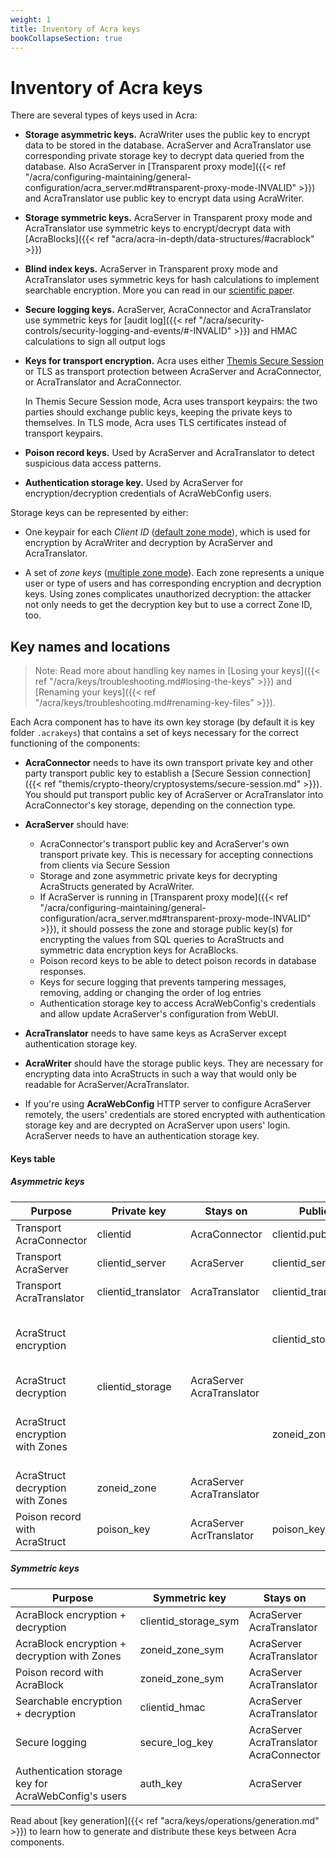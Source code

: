 ```yaml
---
weight: 1
title: Inventory of Acra keys
bookCollapseSection: true
---
```


# Inventory of Acra keys

There are several types of keys used in Acra:

  - **Storage asymmetric keys.**
    AcraWriter uses the public key to encrypt data to be stored in the database.
    AcraServer and AcraTranslator use corresponding private storage key
    to decrypt data queried from the database. Also AcraServer in 
    [Transparent proxy mode]({{< ref "/acra/configuring-maintaining/general-configuration/acra_server.md#transparent-proxy-mode-INVALID" >}}) and 
    AcraTranslator use public key to encrypt data using AcraWriter.
  - **Storage symmetric keys.**
    AcraServer in Transparent proxy mode and AcraTranslator use symmetric keys to encrypt/decrypt data with [AcraBlocks]({{< ref "acra/acra-in-depth/data-structures/#acrablock" >}})

  - **Blind index keys.**
    AcraServer in Transparent proxy mode and AcraTranslator uses symmetric keys for hash calculations to implement searchable encryption. More you can read in our [scientific paper](https://eprint.iacr.org/2019/806.pdf).

  - **Secure logging keys.**
    AcraServer, AcraConnector and AcraTranslator use symmetric keys for [audit log]({{< ref "/acra/security-controls/security-logging-and-events/#-INVALID" >}}) and HMAC calculations to sign all output logs

  - **Keys for transport encryption.**
    Acra uses either [Themis Secure Session](/themis/crypto-theory/cryptosystems/secure-session/) or TLS
    as transport protection between AcraServer and AcraConnector, or AcraTranslator and AcraConnector.

    In Themis Secure Session mode, Acra uses transport keypairs:
    the two parties should exchange public keys, keeping the private keys to themselves.
    In TLS mode, Acra uses TLS certificates instead of transport keypairs.

  - **Poison record keys.** Used by AcraServer and AcraTranslator to detect suspicious data access patterns.

  - **Authentication storage key.** Used by AcraServer for encryption/decryption credentials of AcraWebConfig users.

Storage keys can be represented by either:

  - One keypair for each *Client ID* ([default zone mode](https://docs.cossacklabs.com/pages/documentation-acra/#zones)),
    which is used for encryption by AcraWriter and decryption by AcraServer and AcraTranslator.

  - A set of *zone keys* ([multiple zone mode](https://docs.cossacklabs.com/pages/documentation-acra/#zones)).
    Each zone represents a unique user or type of users and has corresponding encryption and decryption keys.
    Using zones complicates unauthorized decryption:
    the attacker not only needs to get the decryption key but to use a correct Zone ID, too.

## Key names and locations

> Note: Read more about handling key names in [Losing your keys]({{< ref "/acra/keys/troubleshooting.md#losing-the-keys" >}}) and [Renaming your keys]({{< ref "/acra/keys/troubleshooting.md#renaming-key-files" >}}).

Each Acra component has to have its own key storage (by default it is key folder `.acrakeys`) that contains a set of keys necessary for the correct functioning of the components:

- **AcraConnector** needs to have its own transport private key and other party transport public key to establish a [Secure Session connection]({{< ref "themis/crypto-theory/cryptosystems/secure-session.md" >}}). You should put transport public key of AcraServer or AcraTranslator into AcraConnector's key storage, depending on the connection type.

- **AcraServer** should have:
    - AcraConnector's transport public key and AcraServer's own transport private key. This is necessary for accepting connections from clients via Secure Session
    - Storage and zone asymmetric private keys for decrypting AcraStructs generated by AcraWriter.
    - If AcraServer is running in [Transparent proxy mode]({{< ref "/acra/configuring-maintaining/general-configuration/acra_server.md#transparent-proxy-mode-INVALID" >}}), it should possess the zone and storage public key(s) for encrypting the values from SQL queries to AcraStructs and symmetric data encryption keys for AcraBlocks.
    - Poison record keys to be able to detect poison records in database responses.
    - Keys for secure logging that prevents tampering messages, removing, adding or changing the order of log entries
    - Authentication storage key to access AcraWebConfig's credentials and allow update AcraServer's configuration from WebUI.

- **AcraTranslator** needs to have same keys as AcraServer except authentication storage key.

- **AcraWriter** should have the storage public keys. They are necessary for encrypting data into AcraStructs in such a way that would only be readable for AcraServer/AcraTranslator.

- If you're using **AcraWebConfig** HTTP server to configure AcraServer remotely, the users' credentials are stored encrypted with authentication storage key and are decrypted on AcraServer upon users' login. AcraServer needs to have an authentication storage key.

#### Keys table

##### Asymmetric keys
| Purpose  | Private key  | Stays on  | Public key | Put to
| --- | --- | --- | --- | ---
| Transport AcraConnector | clientid | AcraConnector | clientid.pub | AcraServer<br/>AcraTranslator
| Transport AcraServer | clientid_server| AcraServer | clientid_server.pub | AcraConnector
| Transport AcraTranslator | clientid_translator| AcraTranslator | clientid_translator.pub | AcraConnector
| AcraStruct encryption |  |  | clientid_storage.pub | AcraWriter<br/>AcraTranslator<br/>AcraServer (Transparent proxy mode)
| AcraStruct decryption | clientid_storage | AcraServer<br/>AcraTranslator |  |  |
| AcraStruct encryption with Zones |  |  | zoneid_zone.pub | AcraWriter<br/>AcraTranslator<br/>AcraServer (Transparent proxy mode)
| AcraStruct decryption with Zones | zoneid_zone | AcraServer<br/>AcraTranslator | |
| Poison record with AcraStruct | poison_key | AcraServer<br/>AcrTranslator | poison_key.pub | AcraServer<br/>AcrTranslator

##### Symmetric keys
| Purpose  | Symmetric key  | Stays on
| --- | --- | --- 
| AcraBlock encryption + decryption | clientid_storage_sym | AcraServer<br/>AcraTranslator
| AcraBlock encryption + decryption with Zones |zoneid_zone_sym | AcraServer<br/>AcraTranslator
| Poison record with AcraBlock |  zoneid_zone_sym| AcraServer<br/>AcraTranslator
| Searchable encryption + decryption |  clientid_hmac | AcraServer<br/>AcraTranslator
| Secure logging |  secure_log_key | AcraServer<br/>AcraTranslator<br/>AcraConnector
| Authentication storage key for AcraWebConfig's users | auth_key| AcraServer

<!-- TODO: describe Acra EE keys? -->

Read about [key generation]({{< ref "acra/keys/operations/generation.md" >}})
to learn how to generate and distribute these keys between Acra components.
